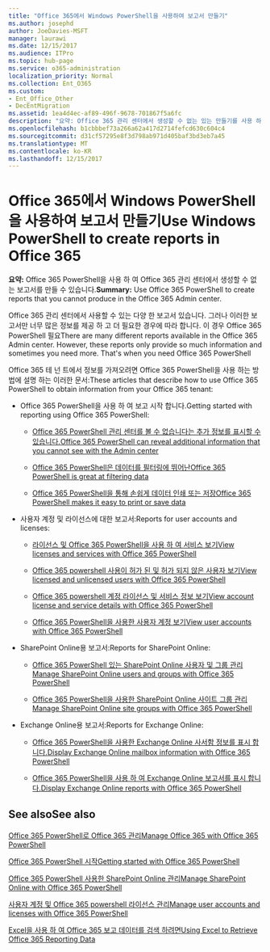 ```yaml
---
title: "Office 365에서 Windows PowerShell을 사용하여 보고서 만들기"
ms.author: josephd
author: JoeDavies-MSFT
manager: laurawi
ms.date: 12/15/2017
ms.audience: ITPro
ms.topic: hub-page
ms.service: o365-administration
localization_priority: Normal
ms.collection: Ent_O365
ms.custom:
- Ent_Office_Other
- DecEntMigration
ms.assetid: 1ea4d4ec-af89-496f-9678-701867f5a6fc
description: "요약: Office 365 관리 센터에서 생성할 수 없는 있는 만들기를 사용 하 여 Office 365 PowerShell 보고 합니다."
ms.openlocfilehash: b1cbbbef73a266a62a417d2714fefcd630c604c4
ms.sourcegitcommit: d31cf57295e8f3d798ab971d405baf3bd3eb7a45
ms.translationtype: MT
ms.contentlocale: ko-KR
ms.lasthandoff: 12/15/2017
---
```

# <a name="use-windows-powershell-to-create-reports-in-office-365"></a><span data-ttu-id="e2193-103">Office 365에서 Windows PowerShell을 사용하여 보고서 만들기</span><span class="sxs-lookup"><span data-stu-id="e2193-103">Use Windows PowerShell to create reports in Office 365</span></span>

 <span data-ttu-id="e2193-104">**요약:** Office 365 PowerShell을 사용 하 여 Office 365 관리 센터에서 생성할 수 없는 보고서를 만들 수 있습니다.</span><span class="sxs-lookup"><span data-stu-id="e2193-104">**Summary:** Use Office 365 PowerShell to create reports that you cannot produce in the Office 365 Admin center.</span></span>
  
<span data-ttu-id="e2193-p101">Office 365 관리 센터에서 사용할 수 있는 다양 한 보고서 있습니다. 그러나 이러한 보고서만 너무 많은 정보를 제공 하 고 더 필요한 경우에 따라 합니다. 이 경우 Office 365 PowerShell 필요</span><span class="sxs-lookup"><span data-stu-id="e2193-p101">There are many different reports available in the Office 365 Admin center. However, these reports only provide so much information and sometimes you need more. That's when you need Office 365 PowerShell</span></span>
  
<span data-ttu-id="e2193-108">Office 365 테 넌 트에서 정보를 가져오려면 Office 365 PowerShell을 사용 하는 방법에 설명 하는 이러한 문서:</span><span class="sxs-lookup"><span data-stu-id="e2193-108">These articles that describe how to use Office 365 PowerShell to obtain information from your Office 365 tenant:</span></span>
  
- <span data-ttu-id="e2193-109">Office 365 PowerShell을 사용 하 여 보고 시작 합니다.</span><span class="sxs-lookup"><span data-stu-id="e2193-109">Getting started with reporting using Office 365 PowerShell:</span></span>
    
  - [<span data-ttu-id="e2193-110">Office 365 PowerShell 관리 센터를 볼 수 없습니다는 추가 정보를 표시할 수 있습니다.</span><span class="sxs-lookup"><span data-stu-id="e2193-110">Office 365 PowerShell can reveal additional information that you cannot see with the Admin center</span></span>](https://technet.microsoft.com/library/dn568034.aspx#reveal)
    
  - [<span data-ttu-id="e2193-111">Office 365 PowerShell은 데이터를 필터링에 뛰어난</span><span class="sxs-lookup"><span data-stu-id="e2193-111">Office 365 PowerShell is great at filtering data</span></span>](https://technet.microsoft.com/library/dn568034.aspx#filter)
    
  - [<span data-ttu-id="e2193-112">Office 365 PowerShell을 통해 손쉽게 데이터 인쇄 또는 저장</span><span class="sxs-lookup"><span data-stu-id="e2193-112">Office 365 PowerShell makes it easy to print or save data</span></span>](https://technet.microsoft.com/library/dn568034.aspx#printsave)
    
- <span data-ttu-id="e2193-113">사용자 계정 및 라이선스에 대한 보고서:</span><span class="sxs-lookup"><span data-stu-id="e2193-113">Reports for user accounts and licenses:</span></span>
    
  - [<span data-ttu-id="e2193-114">라이선스 및 Office 365 PowerShell을 사용 하 여 서비스 보기</span><span class="sxs-lookup"><span data-stu-id="e2193-114">View licenses and services with Office 365 PowerShell</span></span>](view-licenses-and-services-with-office-365-powershell.md)
    
  - [<span data-ttu-id="e2193-115">Office 365 powershell 사용이 허가 된 및 허가 되지 않은 사용자 보기</span><span class="sxs-lookup"><span data-stu-id="e2193-115">View licensed and unlicensed users with Office 365 PowerShell</span></span>](view-licensed-and-unlicensed-users-with-office-365-powershell.md)
    
  - [<span data-ttu-id="e2193-116">Office 365 powershell 계정 라이선스 및 서비스 정보 보기</span><span class="sxs-lookup"><span data-stu-id="e2193-116">View account license and service details with Office 365 PowerShell</span></span>](view-account-license-and-service-details-with-office-365-powershell.md)
    
  - [<span data-ttu-id="e2193-117">Office 365 PowerShell을 사용한 사용자 계정 보기</span><span class="sxs-lookup"><span data-stu-id="e2193-117">View user accounts with Office 365 PowerShell</span></span>](view-user-accounts-with-office-365-powershell.md)
    
- <span data-ttu-id="e2193-118">SharePoint Online용 보고서:</span><span class="sxs-lookup"><span data-stu-id="e2193-118">Reports for SharePoint Online:</span></span>
    
  - [<span data-ttu-id="e2193-119">Office 365 PowerShell 있는 SharePoint Online 사용자 및 그룹 관리</span><span class="sxs-lookup"><span data-stu-id="e2193-119">Manage SharePoint Online users and groups with Office 365 PowerShell</span></span>](http://technet.microsoft.com/library/9680af2e-a965-4e62-92ee-da72105c7800.aspx)
    
  - [<span data-ttu-id="e2193-120">Office 365 PowerShell을 사용한 SharePoint Online 사이트 그룹 관리</span><span class="sxs-lookup"><span data-stu-id="e2193-120">Manage SharePoint Online site groups with Office 365 PowerShell</span></span>](http://technet.microsoft.com/library/122f4099-c78d-4cce-bab0-4343b04596ae.aspx)
    
- <span data-ttu-id="e2193-121">Exchange Online용 보고서:</span><span class="sxs-lookup"><span data-stu-id="e2193-121">Reports for Exchange Online:</span></span>
    
  - [<span data-ttu-id="e2193-122">Office 365 PowerShell을 사용한 Exchange Online 사서함 정보를 표시 합니다.</span><span class="sxs-lookup"><span data-stu-id="e2193-122">Display Exchange Online mailbox information with Office 365 PowerShell</span></span>](http://technet.microsoft.com/library/13843002-56ca-4b75-81c5-84386522b01b.aspx)
    
  - [<span data-ttu-id="e2193-123">Office 365 PowerShell을 사용 하 여 Exchange Online 보고서를 표시 합니다.</span><span class="sxs-lookup"><span data-stu-id="e2193-123">Display Exchange Online reports with Office 365 PowerShell</span></span>](http://technet.microsoft.com/library/4873a063-9fc4-4ed9-826a-6e935fef61d4.aspx)
    
## <a name="see-also"></a><span data-ttu-id="e2193-124">See also</span><span class="sxs-lookup"><span data-stu-id="e2193-124">See also</span></span>

#### 

[<span data-ttu-id="e2193-125">Office 365 PowerShell로 Office 365 관리</span><span class="sxs-lookup"><span data-stu-id="e2193-125">Manage Office 365 with Office 365 PowerShell</span></span>](manage-office-365-with-office-365-powershell.md)
  
[<span data-ttu-id="e2193-126">Office 365 PowerShell 시작</span><span class="sxs-lookup"><span data-stu-id="e2193-126">Getting started with Office 365 PowerShell</span></span>](getting-started-with-office-365-powershell.md)
  
[<span data-ttu-id="e2193-127">Office 365 PowerShell 사용한 SharePoint Online 관리</span><span class="sxs-lookup"><span data-stu-id="e2193-127">Manage SharePoint Online with Office 365 PowerShell</span></span>](manage-sharepoint-online-with-office-365-powershell.md)
  
[<span data-ttu-id="e2193-128">사용자 계정 및 Office 365 powershell 라이선스 관리</span><span class="sxs-lookup"><span data-stu-id="e2193-128">Manage user accounts and licenses with Office 365 PowerShell</span></span>](manage-user-accounts-and-licenses-with-office-365-powershell.md)
  
[<span data-ttu-id="e2193-129">Excel을 사용 하 여 Office 365 보고 데이터를 검색 하려면</span><span class="sxs-lookup"><span data-stu-id="e2193-129">Using Excel to Retrieve Office 365 Reporting Data</span></span>](using-excel-to-retrieve-office-365-reporting-data.md)

